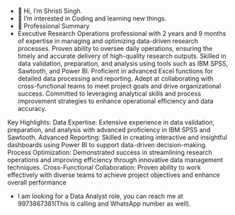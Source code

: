- 👋 Hi, I’m Shristi Singh.
- 👀 I’m interested in Coding and learning new things.
- 🌱 Professional Summary
- Executive Research Operations professional with 2 years and 9 months of expertise in managing and optimizing data-driven research processes. Proven ability to oversee daily operations, ensuring the timely and accurate delivery of high-quality research outputs. Skilled in data validation, preparation, and analysis using tools such as IBM SPSS, Sawtooth, and Power BI. Proficient in advanced Excel functions for detailed data processing and reporting. Adept at collaborating with cross-functional teams to meet project goals and drive organizational success. Committed to leveraging analytical skills and process improvement strategies to enhance operational efficiency and data accuracy.

Key Highlights:
Data Expertise: Extensive experience in data validation, preparation, and analysis with advanced proficiency in IBM SPSS and Sawtooth.
Advanced Reporting: Skilled in creating interactive and insightful dashboards using Power BI to support data-driven decision-making.
Process Optimization: Demonstrated success in streamlining research operations and improving efficiency through innovative data management techniques.
Cross-Functional Collaboration: Proven ability to work effectively with diverse teams to achieve project objectives and enhance overall performance
-  I am looking for a Data Analyst role, you can reach me at 9973867381(This is calling and WhatsApp number as well).
